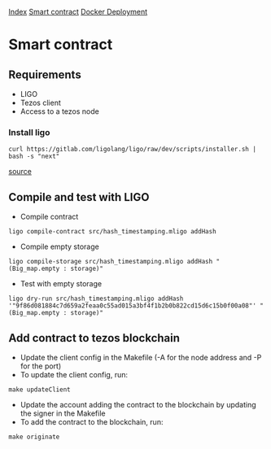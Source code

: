 [Index](../README.md) [Smart contract](./README.md) [Docker Deployment](../DockerDeployment.md)

# Smart contract

## Requirements

* LIGO
* Tezos client
* Access to a tezos node

### Install ligo

```
curl https://gitlab.com/ligolang/ligo/raw/dev/scripts/installer.sh | bash -s "next"
```
[source](https://ligolang.org/docs/next/intro/installation/)

## Compile and test with LIGO

* Compile contract
```
ligo compile-contract src/hash_timestamping.mligo addHash
```

* Compile empty storage
```
ligo compile-storage src/hash_timestamping.mligo addHash "(Big_map.empty : storage)"
```

* Test with empty storage
```
ligo dry-run src/hash_timestamping.mligo addHash '"9f86d081884c7d659a2feaa0c55ad015a3bf4f1b2b0b822cd15d6c15b0f00a08"' "(Big_map.empty : storage)"
```

## Add contract to tezos blockchain

* Update the client config in the Makefile (-A for the node address and -P for the port)
* To update the client config, run:
```
make updateClient
```
* Update the account adding the contract to the blockchain by updating the signer in the Makefile
* To add the contract to the blockchain, run:
```
make originate
```